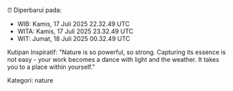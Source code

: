 ⏰ Diperbarui pada:
- WIB: Kamis, 17 Juli 2025 22.32.49 UTC
- WITA: Kamis, 17 Juli 2025 23.32.49 UTC
- WIT: Jumat, 18 Juli 2025 00.32.49 UTC

Kutipan Inspiratif:
"Nature is so powerful, so strong. Capturing its essence is not easy - your work becomes a dance with light and the weather. It takes you to a place within yourself."


Kategori: nature

